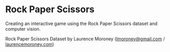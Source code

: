 # Rock Paper Scissors 
Creating an interactive game using the Rock Paper Scissors dataset and computer vision. 


Rock Paper Scissors Dataset by Laurence Moroney (<a href="mailto:lmoroney@gmail.com">lmoroney@gmail.com</a> / <a href="http://laurencemoroney.com">laurencemoroney.com</a>)
